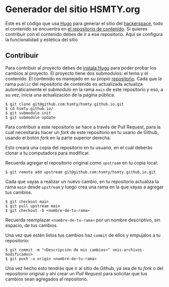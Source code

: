 # Generador del sitio HSMTY.org

Este es el código que usa [Hugo](https://gohugo.io/) para generar el sitio del [hackerspace](https://hsmty.org), todo
el contenido se encuentra en [el repositorio de contenido](https://github.com/hsmty/web_content/).
Si quieres contribuir con el contenido debes de ir a ese repositorio. Aquí se configura la
funcionalidad y estética del sitio

## Contribuir

Para contribuir al proyecto debes de [instala Hugo](https://gohugo.io/installation/) para poder
probar los cambios al proyecto. El proyecto tiene dos submodulos: el tema y el contenido. El
contenido es manejado en su propio [repositorio](https://github.com/hsmty/web_content/). Cada
que la rama `public` del repositorio de contenido es actualizada actualiza automáticamente el
submodulo en la rama `main` de este repositorio y eso, a su vez, inicia una actualización de
la página pública.

```shell
$ git clone git@github.com:hsmty/hsmty.github.io.git
$ cd hsmty.github.io/
$ git submodule init
$ git submodule update
```

Para contribuir a este repositorio se hace a través de Pull Request, para la cual necesitarás
hacer un _fork_ de este repositorio en tu usario de Github, usando el botón _fork_ en la parte
superior derecha.

Esto creará una copia del repositorio en tu usuario, en el cuál deberás clonar a tu
computadora para modificar.

Recuerda agregar el repositorio original como `upstream` en tu copia local:

```shell
$ git remote add upstream git@github.com:hsmty/hsmty.github.io.git
```

Cada que vayas a realizar un nuevo cambio, en tu repositorio actualiza la rama `main` desde
`upstream` y luego crea una rama en la que vayas a agregar tus cambios.

```shell
$ git checkout main
$ git pull upstream main
$ git checkout -b <nombre-de-tu-rama>
```

Recuerda reemplazar `<nombre-de-tu-rama>` por un nombre descriptivo, sin espacio, de tus cambios.

Una vez que estén listos tus cambios haz `commit` de ellos y empujalos a tu repositorio:

```
$ git commit -m "<Descripción de mis cambios>" <mis-archivos-modificados>
$ git push -u origin <nombre-de-tu-rama>
```

Una vez hecho esto tendrás que ir al sitio de Github, ya sea de tu _fork_ o del repositorio original
y ahí crear un _Pull Request_ para solicitar que tus cambios sean agregados al repositorio.

